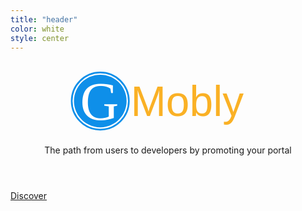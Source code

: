 ```yaml
---
title: "header"
color: white
style: center
---
```


<section id="header">
	<header>
		<svg xmlns="http://www.w3.org/2000/svg" xmlns:xlink="http://www.w3.org/1999/xlink" version="1.1" class="" pageAlignment="none" x="0px" y="0px" width="320px" height="120px" viewBox="0 0 350 120" enable-background="new 0 0 320 120" xml:space="preserve"><defs/><g type="LAYER" name="workspace" id="workspace" locked="true"/><g id="Layer 01" type="LAYER" name="Layer 01"><g transform="matrix(1 0 0 1 -80.42480227374784 16.145130733948058)"><g transform="matrix(1 0 0 1 -5.684341886080802e-14 -5.684341886080802e-14)"><g transform="matrix(1 0 0 1 5.684341886080802e-14 0)"><path transform="matrix(1 0 0 1 86.93352358582774 -1.6506365237813156)" width="99.94826688997347" height="99.94826688997324" stroke-width="2.9628232057121275" stroke-miterlimit="3" stroke="#0E8FE9" fill="rgb(255, 255, 255)" d="M-1.1368683772161603e-13,49.974133444986705 C-1.1368683772161603e-13,22.374179150148848 22.374179150148848,5.684341886080802e-14 49.97413344498665,5.684341886080802e-14 C77.57408773982445,5.684341886080802e-14 99.94826688997335,22.374179150148848 99.94826688997335,49.974133444986705 C99.94826688997335,77.57408773982445 77.57408773982445,99.9482668899733 49.97413344498665,99.9482668899733 C22.374179150148848,99.9482668899733 -1.1368683772161603e-13,77.57408773982445 -1.1368683772161603e-13,49.974133444986705 Z "/><path transform="matrix(1 0 0 1 90.84934627117349 2.2923040835375446)" width="92.11662151928374" height="92.06238567533575" stroke-width="0.4938038676186879" stroke-miterlimit="3" stroke="#FFFFFF" stroke-opacity="0.03333333333333333" fill="#0E8FE9" d="M-1.1368683772161603e-13,46.0311928376679 C-1.1368683772161603e-13,20.608864707555085 20.621005813415138,5.684341886080802e-14 46.058310759641756,5.684341886080802e-14 C71.49561570586837,5.684341886080802e-14 92.11662151928363,20.608864707555085 92.11662151928363,46.0311928376679 C92.11662151928363,71.45352096778072 71.49561570586837,92.0623856753358 46.058310759641756,92.0623856753358 C20.621005813415138,92.0623856753358 -1.1368683772161603e-13,71.45352096778072 -1.1368683772161603e-13,46.0311928376679 Z "/></g></g></g><text type="textBox" transform="matrix(0.4938038676186874 0 0 0.4938038676186875 9.439379208503535 2.844864100641203)" width="185.52034056041137" height="223" stroke-miterlimit="3" stroke="none" fill="#FFFFFF" font-family="Numans" font-size="190" text-align="center" text-anchor="middle"><tspan x="92.76017028020568" y="190">G</tspan></text><text type="textBox" transform="matrix(0.49380386761868755 0 0 0.49380386761868755 109.85343569267515 16.424470460155348)" width="411.7087784231475" height="168" stroke-miterlimit="3" stroke="none" fill="#FAB125" font-family="Arial" font-size="150" text-align="left" text-anchor="start"><tspan x="0" y="150">Mobly</tspan></text></g></svg>
		<p>The path from users to developers by promoting your portal</p>
	</header>
	<footer>
		<a href="#banner" class="button style2 scrolly-middle">Discover</a>
	</footer>
</section>

